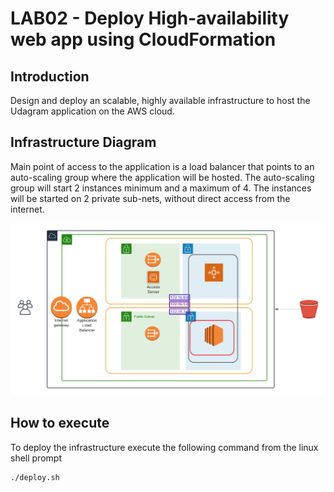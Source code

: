 # LAB02 - Deploy High-availability web app using CloudFormation

## Introduction

Design and deploy an scalable, highly available infrastructure to host the Udagram application on the AWS cloud.

## Infrastructure Diagram

Main point of access to the application is a load balancer that points to an auto-scaling group where the application will be hosted. The auto-scaling group will start 2 instances minimum and a maximum of 4. The instances will be started on 2 private sub-nets, without direct access from the internet.

![Infrastruture Diagram](lab02arch.png)

## How to execute

To deploy the infrastructure execute the following command from the linux shell prompt

```
./deploy.sh
```
